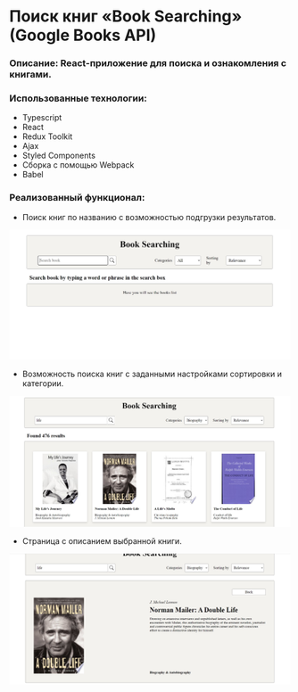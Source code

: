# Поиск книг «Book Searching» (Google Books API)

### Описание: React-приложение для поиска и ознакомления с книгами.

### Использованные технологии:

-   Typescript
-   React
-   Redux Toolkit
-   Ajax
-   Styled Components
-   Сборка с помощью Webpack
-   Babel

### Реализованный функционал:

-   Поиск книг по названию с возможностью подгрузки результатов.

<!-- ![Main page](./screenshots/mainpage.jpg)   -->
<img src="./screenshots/mainpage.jpg" style="width: 600px" />

-   Возможность поиска книг с заданными настройками сортировки и категории.

<!-- ![Results](./screenshots/bookresults.jpg) -->
<img src="./screenshots/bookresults.jpg" style="width: 600px" />

-   Страница с описанием выбранной книги.

<!-- ![One news page](./screenshots/bookpage.jpg) -->
<img src="./screenshots/bookpage.jpg" style="width: 600px" />
